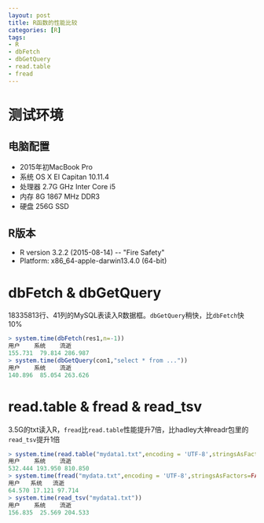 ```yaml
---
layout: post
title: R函数的性能比较
categories: [R]
tags:
- R
- dbFetch
- dbGetQuery
- read.table
- fread
---
```


# 测试环境

## 电脑配置

- 2015年初MacBook Pro
- 系统 OS X EI Capitan 10.11.4
- 处理器 2.7G  GHz Inter Core i5
- 内存 8G 1867 MHz DDR3
- 硬盘 256G SSD

## R版本

- R version 3.2.2 (2015-08-14) -- "Fire Safety"
- Platform: x86_64-apple-darwin13.4.0 (64-bit)

# dbFetch & dbGetQuery

18335813行、41列的MySQL表读入R数据框。`dbGetQuery`稍快，比`dbFetch`快10%

```r
> system.time(dbFetch(res1,n=-1))
用户    系统    流逝
155.731  79.814 286.987
> system.time(dbGetQuery(con1,"select * from ..."))
用户    系统    流逝
140.896  85.054 263.626
```

# read.table & fread & read_tsv

3.5G的txt读入R，`fread`比`read.table`性能提升7倍，比hadley大神readr包里的`read_tsv`提升1倍

```r
> system.time(read.table("mydata1.txt",encoding = 'UTF-8',stringsAsFactors=FALSE,header=TRUE,sep='\t'))
用户    系统    流逝             
532.444 193.950 810.850
> system.time(fread("mydata.txt",encoding = 'UTF-8',stringsAsFactors=FALSE))
用户   系统   流逝
64.570 17.121 97.714
> system.time(read_tsv("mydata1.txt"))
用户    系统    流逝
156.835  25.569 204.533
```
